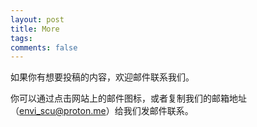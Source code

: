 ```yaml
---
layout: post
title: More
tags: 
comments: false
---
```


如果你有想要投稿的内容，欢迎邮件联系我们。

你可以通过点击网站上的邮件图标，或者复制我们的邮箱地址（envi_scu@proton.me）给我们发邮件联系。 